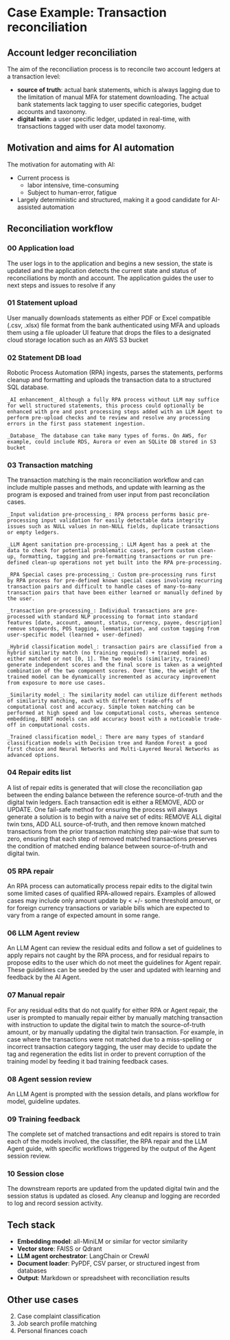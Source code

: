 # Case Example: Transaction reconciliation

## Account ledger reconciliation

The aim of the reconciliation process is to reconcile two account ledgers at a transaction level:

- **source of truth**: actual bank statements, which is always lagging due to the limitation of manual MFA for statement downloading. The actual bank statements lack tagging to user specific categories, budget accounts and taxonomy.
- **digital twin**: a user specific ledger, updated in real-time, with transactions tagged with user data model taxonomy.

## Motivation and aims for AI automation

The motivation for automating with AI:

- Current process is 
    - labor intensive, time-consuming
    - Subject to human-error, fatigue
- Largely deterministic and structured, making it a good candidate for AI-assisted automation

## Reconciliation workflow

### 00 Application load
The user logs in to the application and begins a new session, the state is updated and the application detects the current state and status of reconciliations by month and account. The application guides the user to next steps and issues to resolve if any

### 01 Statement upload
User manually downloads statements as either PDF or Excel compatible (.csv, .xlsx) file format from the bank authenticated using MFA and uploads them using a file uploader UI feature that drops the files to a designated cloud storage location such as an AWS S3 bucket 

### 02 Statement DB load
Robotic Process Automation (RPA) ingests, parses the statements, performs cleanup and formatting and uploads the transaction data to a structured SQL database. 

    _AI enhancement_ Although a fully RPA process without LLM may suffice for well structured statements, this process could optionally be enhanced with pre and post processing steps added with an LLM Agent to perform pre-upload checks and to review and resolve any processing errors in the first pass statement ingestion. 

    _Database_ The database can take many types of forms. On AWS, for example, could include RDS, Aurora or even an SQLite DB stored in S3 bucket

### 03 Transaction matching
The transaction matching is the main reconciliation workflow and can include multiple passes and methods, and update with learning as the program is exposed and trained from user input from past reconcilation cases.

    _Input validation pre-processing_: RPA process performs basic pre-processing input validation for easily detectable data integrity issues such as NULL values in non-NULL fields, duplicate transactions or empty ledgers.

    _LLM Agent sanitation pre-processing_: LLM Agent has a peek at the data to check for potential problematic cases, perform custom clean-up, formatting, tagging and pre-formatting transactions or run pre-defined clean-up operations not yet built into the RPA pre-processing.

    _RPA Special cases pre-processing_: Custom pre-processing runs first by RPA process for pre-defined known special cases involving recurring transaction pairs and difficult to handle cases of many-to-many transaction pairs that have been either learned or manually defined by the user.

    _transaction pre-processing_: Individual transactions are pre-processed with standard NLP processing to format into standard features [date, account, amount, status, currency, payee, description] remove stopwords, POS tagging, lemmatization, and custom tagging from user-specific model (learned + user-defined)

    _Hybrid classification model_: transaction pairs are classified from a hybrid similarity match (no training required) + trained model as either matched or not [0, 1]. The two models (similarity, trained) generate independent scores and the final score is taken as a weighted combination of the two component scores. Over time, the weight of the trained model can be dynamically incremented as accuracy improvement from exposure to more use cases.

    _Similarity model_: The similarity model can utilize different methods of similarity matching, each with different trade-offs of computational cost and accuracy. Simple token matching can be performed at high speed and low computational costs, whereas sentence embedding, BERT models can add accuracy boost with a noticeable trade-off in computational costs.

    _Trained classification model_: There are many types of standard classification models with Decision tree and Random Forest a good first choice and Neural Networks and Multi-Layered Neural Networks as advanced options.

### 04 Repair edits list
A list of repair edits is generated that will close the reconciliation gap between the ending balance between the reference source-of-truth and the digital twin ledgers.  Each transaction edit is either a REMOVE, ADD or UPDATE.  One fail-safe method for ensuring the process will always generate a solution is to begin with a naive set of edits: REMOVE ALL digital twin txns, ADD ALL source-of-truth, and then remove known matched transactions from the prior transaction matching step pair-wise that sum to zero, ensuring that each step of removed matched transactions preserves the condition of matched ending balance between source-of-truth and digital twin.

### 05 RPA repair
An RPA process can automatically process repair edits to the digital twin some limited cases of qualified RPA-allowed repairs. Examples of allowed cases may include only amount update by < +/- some threshold amount, or for foreign currency transactions or variable bills which are expected to vary from a range of expected amount in some range.

### 06 LLM Agent review
An LLM Agent can review the residual edits and follow a set of guidelines to apply repairs not caught by the RPA process, and for residual repairs to propose edits to the user which do not meet the guidelines for Agent repair. These guidelines can be seeded by the user and updated with learning and feedback by the AI Agent.

### 07 Manual repair
For any residual edits that do not qualify for either RPA or Agent repair, the user is prompted to manually repair either by manually matching transaction with instruction to update the digital twin to match the source-of-truth amount, or by manually updating the digital twin transaction. For example, in case where the transactions were not matched due to a miss-spelling or incorrect transaction category tagging, the user may decide to update the tag and regeneration the edits list in order to prevent corruption of the training model by feeding it bad training feedback cases.  

### 08 Agent session review
An LLM Agent is prompted with the session details, and plans workflow for model, guideline updates.

### 09 Training feedback
The complete set of matched transactions and edit repairs is stored to train each of the models involved, the classifier, the RPA repair and the LLM Agent guide, with specific workflows triggered by the output of the Agent session review.

### 10 Session close
The downstream reports are updated from the updated digital twin and the session status is updated as closed. Any cleanup and logging are recorded to log and record session activity.

## Tech stack

- **Embedding model**: all-MiniLM or similar for vector similarity
- **Vector store**: FAISS or Qdrant
- **LLM agent orchestrator**: LangChain or CrewAI
- **Document loader**: PyPDF, CSV parser, or structured ingest from databases
- **Output**: Markdown or spreadsheet with reconciliation results

## Other use cases

02. Case complaint classification
03. Job search profile matching
04. Personal finances coach
